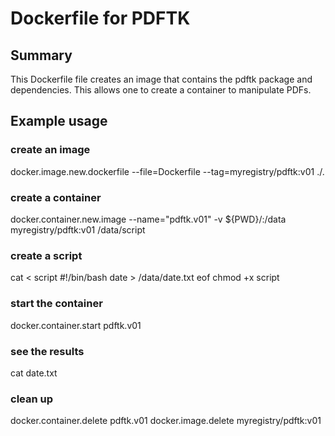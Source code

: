 
# Dockerfile for PDFTK

## Summary

This Dockerfile file creates an image that contains the
pdftk package and dependencies.  This allows one to create
a container to manipulate PDFs.

## Example usage
### create an image

docker.image.new.dockerfile --file=Dockerfile --tag=myregistry/pdftk:v01 ./.

### create a container

docker.container.new.image --name="pdftk.v01" -v ${PWD}/:/data myregistry/pdftk:v01 /data/script

### create a script

cat <<eof > script
#!/bin/bash
date > /data/date.txt
eof
chmod +x script

### start the container

docker.container.start pdftk.v01

### see the results

cat date.txt

### clean up

docker.container.delete pdftk.v01
docker.image.delete myregistry/pdftk:v01

